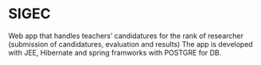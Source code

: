 # SIGEC
Web app that handles teachers’ candidatures for the rank of researcher (submission of candidatures, evaluation and results) 
The app is developed with JEE, Hibernate and spring framworks with POSTGRE for DB.
